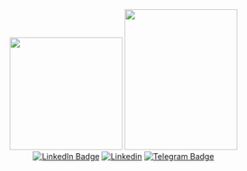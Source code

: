 <div align="center"> 
     <img src="https://media.giphy.com/media/RHtq6l3V2O7aDddSjB/giphy.gif?cid=790b7611nfe9ndtrse6pgd0nr4pon3wf5bebs3zrtu4918xu&ep=v1_gifs_search&rid=giphy.gif&ct=g"
          width="200" height="200" >
    <img src="https://media.giphy.com/media/jPGMVVCDzfQdeaxm2t/giphy.gif?cid=ecf05e47114abpvavjs3k5y2zax02357y73vxfnozn5mj3tu&ep=v1_gifs_search&rid=giphy.gif&ct=g"
         width="200" height="250">
</div>
  


<div id="badges" align="center">
  
  <a href="https://vk.com/chizhov_net">
    <img src="https://img.shields.io/badge/-Vkontakte-003f5c?style=for-the-badge&logo=Vk" alt="LinkedIn Badge"/></a>

  <a href="https://www.linkedin.com/in/andrey-chiz-435987264/">
    <img src="https://img.shields.io/badge/linkedin-%230077B5.svg?style=for-the-badge&logo=linkedin&logoColor=white" alt="Linkedin"/></a>

  <a href="https://t.me/AndreyCJ">
    <img src="https://img.shields.io/badge/-Telegram-0088cc?style=for-the-badge&logo=telegram" alt="Telegram Badge"/></a>
    
</div>
<div align="center">
  <img src="https://komarev.com/ghpvc/?username=AndreyChiz&style=flat-square&color=blue" alt=""/>
</div>
